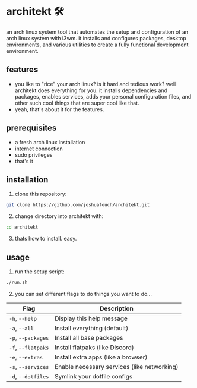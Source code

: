 # architekt 🛠️

an arch linux system tool that automates the setup and configuration of an arch linux system with i3wm. it installs and configures packages, desktop environments, and various utilities to create a fully functional development environment.

## features

- you like to "rice" your arch linux? is it hard and tedious work? well architekt does everything for you. it installs dependencies and packages, enables services, adds your personal configuration files, and other such cool things that are super cool like that.
- yeah, that's about it for the features.

## prerequisites

- a fresh arch linux installation
- internet connection
- sudo privileges
- that's it

## installation

1. clone this repository:

```bash
git clone https://github.com/joshuafouch/architekt.git
```

2. change directory into architekt with:

```bash
cd architekt
```

3. thats how to install. easy.

## usage

1. run the setup script:

```bash
./run.sh
```

2. you can set different flags to do things you want to do...

| Flag               | Description                                 |
| ------------------ | ------------------------------------------- |
| `-h`, `--help`     | Display this help message                   |
| `-a`, `--all`      | Install everything (default)                |
| `-p`, `--packages` | Install all base packages                   |
| `-f`, `--flatpaks` | Install flatpaks (like Discord)             |
| `-e`, `--extras`   | Install extra apps (like a browser)         |
| `-s`, `--services` | Enable necessary services (like networking) |
| `-d`, `--dotfiles` | Symlink your dotfile configs                |
